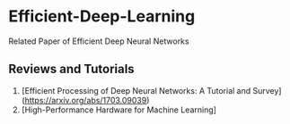 # Efficient-Deep-Learning
Related Paper of Efficient Deep Neural Networks

## Reviews and Tutorials
1. [Efficient Processing of Deep Neural Networks: A Tutorial and Survey] (https://arxiv.org/abs/1703.09039)
2. [High-Performance Hardware for Machine Learning]
